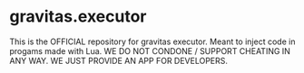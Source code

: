 # gravitas.executor
This is the OFFICIAL repository for gravitas executor. Meant to inject code in progams made with Lua. WE DO NOT CONDONE / SUPPORT CHEATING IN ANY WAY. WE JUST PROVIDE AN APP FOR DEVELOPERS.

